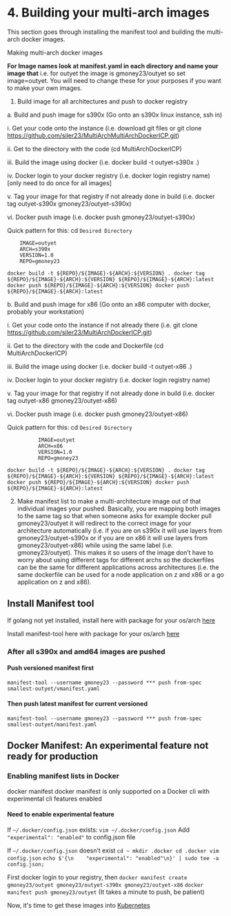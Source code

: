 # 4. Building your multi-arch images

This section goes through installing the manifest tool and building the multi-arch docker images.

Making multi-arch docker images

**For Image names look at manifest.yaml in each directory and name your image that**
i.e. for outyet the image is gmoney23/outyet so set image=outyet. You will need to change these for your purposes if you want to make your own images.
1.	Build image for all architectures and push to docker registry

a. Build and push image for s390x (Go onto an s390x linux instance, ssh in)

        
        
   i. Get your code onto the instance (i.e. download git files or git clone https://github.com/siler23/MultiArchMultiArchDockerICP.git)

   ii. Get to the directory with the code (cd MultiArchDockerICP)

   iii. Build the image using docker (i.e. docker build -t outyet-s390x .)

   iv. Docker login to your docker registry (i.e. docker login registry name) [only need to do once for all images]

   v. Tag your image for that registry if not already done in build (i.e. docker tag outyet-s390x gmoney23/outyet-s390x)

   vi. Docker push image (i.e. docker push gmoney23/outyet-s390x)

  Quick pattern for this:
        cd `Desired Directory`

        IMAGE=outyet
        ARCH=s390x
        VERSION=1.0
        REPO=gmoney23

`docker build -t ${REPO}/${IMAGE}-${ARCH}:${VERSION} .
docker tag ${REPO}/${IMAGE}-${ARCH}:${VERSION} ${REPO}/${IMAGE}-${ARCH}:latest
docker push ${REPO}/${IMAGE}-${ARCH}:${VERSION}
docker push ${REPO}/${IMAGE}-${ARCH}:latest`





  b. Build and push image for x86 (Go onto an x86 computer with docker, probably your workstation)

   i. Get your code onto the instance if not already there (i.e. git clone https://github.com/siler23/MultiArchDockerICP.git)

   ii. Get to the directory with the code and Dockerfile (cd MultiArchDockerICP)

   iii. Build the image using docker (i.e. docker build -t outyet-x86 .)

   iv. Docker login to your docker registry (i.e. docker login registry name)

   v. Tag your image for that registry if not already done in build (i.e. docker tag outyet-x86 gmoney23/outyet-x86)

   vi. Docker push image (i.e. docker push gmoney23/outyet-x86)

  Quick pattern for this: cd `Desired Directory`

              IMAGE=outyet
              ARCH=x86
              VERSION=1.0
              REPO=gmoney23

`docker build -t ${REPO}/${IMAGE}-${ARCH}:${VERSION} .
docker tag ${REPO}/${IMAGE}-${ARCH}:${VERSION} ${REPO}/${IMAGE}-${ARCH}:latest
docker push ${REPO}/${IMAGE}-${ARCH}:${VERSION}
docker push ${REPO}/${IMAGE}-${ARCH}:latest`

2.	Make manifest list to make a multi-architecture image out of that individual images your pushed. Basically, you are mapping both images to the same tag so that when someone asks for example docker pull gmoney23/outyet it will redirect to the correct image for your architecture automatically (i.e. if you are on s390x it will use layers from gmoney23/outyet-s390x or if you are on x86 it will use layers from gmoney23/outyet-x86) while using the same label (i.e. gmoney23/outyet). This makes it so users of the image don’t have to worry about using different tags for different archs so the dockerfiles can be the same for different applications across architectures (i.e. the same dockerfile can be used for a node application on z and x86 or a go application on z and x86).

## Install Manifest tool
If golang not yet installed, install here with package for your os/arch [here](https://golang.org/dl/)

Install manifest-tool here with package for your os/arch [here](https://github.com/estesp/manifest-tool/releases)

### After all s390x and amd64 images are pushed
#### Push versioned manifest first
`manifest-tool --username gmoney23 --password *** push from-spec smallest-outyet/vmanifest.yaml`
#### Then push latest manifest for current versioned
`manifest-tool --username gmoney23 --password *** push from-spec smallest-outyet/manifest.yaml`

## Docker Manifest: An experimental feature not ready for production
### Enabling manifest lists in Docker
docker manifest
docker manifest is only supported on a Docker cli with experimental cli features enabled

####	Need to enable experimental feature
If `~/.docker/config.json` exists:
`vim ~/.docker/config.json`
Add `"experimental": "enabled"` to config.json file

If `~/.docker/config.json` doesn’t exist
`cd ~
mkdir .docker
cd .docker
vim config.json`
`echo $'{\n    "experimental": "enabled"\n}' | sudo tee -a config.json;`


First docker login to your registry, then
`docker manifest create gmoney23/outyet gmoney23/outyet-s390x gmoney23/outyet-x86`
`docker manifest push gmoney23/outyet` (It takes a minute to push, be patient)

Now, it's time to get these images into [Kubernetes](Kubernetes.md)
